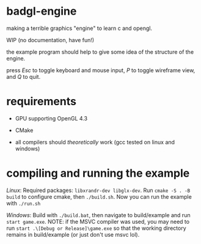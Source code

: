 # badgl-engine
making a terrible graphics "engine" to learn c and opengl.

WIP (no documentation, have fun!)

the example program should help to give some idea of the structure of the engine.

press *Esc* to toggle keyboard and mouse input, *P* to toggle wireframe view, and *Q* to quit.

# requirements

- GPU supporting OpenGL 4.3

- CMake

- all compilers should *theoretically* work (gcc tested on linux and windows) 

# compiling and running the example

*Linux*: Required packages: `libxrandr-dev libglx-dev`. Run `cmake -S . -B build` to configure cmake, then `./build.sh`. Now you can run the example with `./run.sh`

*Windows*: Build with `./build.bat`, then navigate to build/example and run `start game.exe`. NOTE: if the MSVC compiler was used, you may need to run `start .\[Debug or Release]\game.exe` so that the working directory remains in build/example (or just don't use msvc lol).
